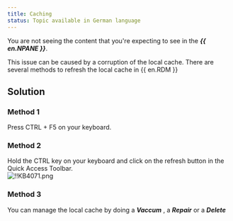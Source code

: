 ```yaml
---
title: Caching
status: Topic available in German language
---
```

You are not seeing the content that you're expecting to see in the ***{{ en.NPANE }}***.  

This issue can be caused by a corruption of the local cache. There are several methods to refresh the local cache in {{ en.RDM }}
## Solution
### Method 1
Press CTRL + F5 on your keyboard.
### Method 2
Hold the CTRL key on your keyboard and click on the refresh button in the Quick Access Toolbar.  
![!!KB4071.png](https://webdevolutions.azureedge.net/docs/en/kb/KB4071.png)
### Method 3
You can manage the local cache by doing a ***Vaccum*** , a ***Repair*** or a ***Delete***
